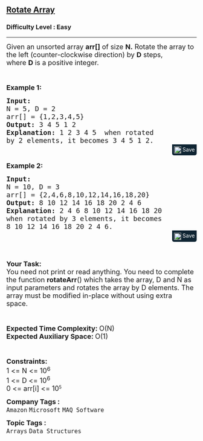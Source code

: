 <h2><a href="https://practice.geeksforgeeks.org/problems/rotate-array-by-n-elements-1587115621/1">Rotate Array</a></h2><h3>Difficulty Level : Easy</h3><hr><div class="problems_problem_content__Xm_eO"><p><span style="font-size: 18px;">Given an unsorted array <strong>arr[]</strong> of size <strong>N.</strong>&nbsp;Rotate the array to the left (counter-clockwise direction) by <strong>D</strong> steps, where&nbsp;<strong>D</strong>&nbsp;is a positive integer.&nbsp;</span></p>
<p>&nbsp;</p>
<p><span style="font-size: 18px;"><strong>Example 1:</strong></span></p>
<pre style="margin-bottom: 0px;"><span style="font-size: 18px;"><strong>Input:
</strong>N = 5, D = 2
arr[] = {1,2,3,4,5}
<strong>Output: </strong>3 4 5 1 2
<strong>Explanation: </strong>1 2 3 4 5&nbsp; when rotated
by 2 elements, it becomes 3 4 5 1 2.</span></pre><div class="saveCodeBtnTag" style="text-align:right; margin-bottom:17px;"><span class="saveCodeBtnSpan saveCodeBtnTag" style="background:#0f2533; padding: 5px; border-radius: 0 0 5px 5px;  display: inline-block;" onmouseover="this.style=`background:#797979;;padding: 5px; border-radius: 0 0 5px 5px;  display: inline-block;`" ;="" onmouseout="this.style=`background:#0f2533; padding: 5px; border-radius: 0 0 5px 5px;  display: inline-block;`;"><a src="?&amp;url=https://practice.geeksforgeeks.org/problems/rotate-array-by-n-elements-1587115621/1&amp;title=Rotate%20Array%20%7C%20Practice%20%7C%20GeeksforGeeks&amp;hashtags=&amp;code=Input%3A%0AN%20%3D%205%2C%20D%20%3D%202%0Aarr%5B%5D%20%3D%20%7B1%2C2%2C3%2C4%2C5%7D%0AOutput%3A%203%204%205%201%202%0AExplanation%3A%201%202%203%204%205%C2%A0%20when%20rotated%0Aby%202%20elements%2C%20it%20becomes%203%204%205%201%202." class="saveCodeBtn saveCodeBtnTag" style="color: white; text-decoration: none; text-shadow: none; background-color: transparent;"><img src="chrome-extension://annlhfjgbkfmbbejkbdpgbmpbcjnehbb/images/saveicon.png" style="margin:0; display: inline-block; vertical-align: middle; height: 19px; width: 19px;background: #ffffff00; border: none;" class="saveCodeBtnTag"> Save</a><a></a></span></div>
<p><span style="font-size: 18px;"><strong>Example 2:</strong></span></p>
<pre style="margin-bottom: 0px;"><span style="font-size: 18px;"><strong>Input:
</strong>N = 10, D = 3
arr[] = {2,4,6,8,10,12,14,16,18,20}
<strong>Output: </strong>8 10 12 14 16 18 20 2 4 6<strong>
Explanation: </strong>2 4 6 8 10 12 14 16 18 20&nbsp;
when rotated by 3 elements, it becomes 
8 10 12 14 16 18 20 2 4 6.</span>
</pre><div class="saveCodeBtnTag" style="text-align:right; margin-bottom:17px;"><span class="saveCodeBtnSpan saveCodeBtnTag" style="background:#0f2533; padding: 5px; border-radius: 0 0 5px 5px;  display: inline-block;" onmouseover="this.style=`background:#797979;;padding: 5px; border-radius: 0 0 5px 5px;  display: inline-block;`" ;="" onmouseout="this.style=`background:#0f2533; padding: 5px; border-radius: 0 0 5px 5px;  display: inline-block;`;"><a src="?&amp;url=https://practice.geeksforgeeks.org/problems/rotate-array-by-n-elements-1587115621/1&amp;title=Rotate%20Array%20%7C%20Practice%20%7C%20GeeksforGeeks&amp;hashtags=&amp;code=Input%3A%0AN%20%3D%2010%2C%20D%20%3D%203%0Aarr%5B%5D%20%3D%20%7B2%2C4%2C6%2C8%2C10%2C12%2C14%2C16%2C18%2C20%7D%0AOutput%3A%208%2010%2012%2014%2016%2018%2020%202%204%206%0AExplanation%3A%202%204%206%208%2010%2012%2014%2016%2018%2020%C2%A0%0Awhen%20rotated%20by%203%20elements%2C%20it%20becomes%20%0A8%2010%2012%2014%2016%2018%2020%202%204%206.%0A" class="saveCodeBtn saveCodeBtnTag" style="color: white; text-decoration: none; text-shadow: none; background-color: transparent;"><img src="chrome-extension://annlhfjgbkfmbbejkbdpgbmpbcjnehbb/images/saveicon.png" style="margin:0; display: inline-block; vertical-align: middle; height: 19px; width: 19px;background: #ffffff00; border: none;" class="saveCodeBtnTag"> Save</a><a></a></span></div>
<p>&nbsp;</p>
<p><span style="font-size: 18px;"><strong>Your&nbsp;Task:</strong><br>You need not print or read anything. You need to complete the function <strong>rotateArr</strong>() which takes the array, D and N as input parameters and&nbsp;rotates the array by D elements. The array must be modified in-place without using extra space.&nbsp;</span></p>
<p>&nbsp;</p>
<p><span style="font-size: 18px;"><strong>Expected Time Complexity:&nbsp;</strong>O(N)<br><strong>Expected Auxiliary Space:&nbsp;</strong>O(1)</span></p>
<p>&nbsp;</p>
<p><span style="font-size: 18px;"><strong>Constraints:</strong><br>1 &lt;= N &lt;= 10</span><sup><span style="font-size: 15px;">6</span></sup><br><span style="font-size: 18px;">1 &lt;= D &lt;= 10<sup>6</sup></span><br><span style="font-size: 18px;">0 &lt;=&nbsp;arr[i] &lt;= 10</span><sup>5</sup></p></div><p><span style=font-size:18px><strong>Company Tags : </strong><br><code>Amazon</code>&nbsp;<code>Microsoft</code>&nbsp;<code>MAQ Software</code>&nbsp;<br><p><span style=font-size:18px><strong>Topic Tags : </strong><br><code>Arrays</code>&nbsp;<code>Data Structures</code>&nbsp;